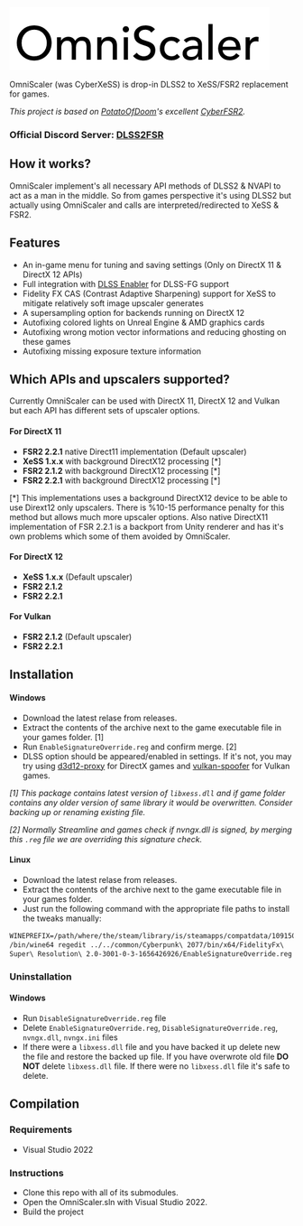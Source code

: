 ![OmniScaler](images/omniscaler.png)

OmniScaler (was CyberXeSS) is drop-in DLSS2 to XeSS/FSR2 replacement for games. 

*This project is based on [PotatoOfDoom](https://github.com/PotatoOfDoom)'s excellent [CyberFSR2](https://github.com/PotatoOfDoom/CyberFSR2).*

### Official Discord Server: [DLSS2FSR](https://discord.gg/2JDHx6kcXB)

## How it works?
OmniScaler implement's all necessary API methods of DLSS2 & NVAPI to act as a man in the middle. So from games perspective it's using DLSS2 but actually using OmniScaler and calls are interpreted/redirected to XeSS & FSR2.

## Features
* An in-game menu for tuning and saving settings (Only on DirectX 11 & DirectX 12 APIs)
* Full integration with [DLSS Enabler](https://www.nexusmods.com/site/mods/757) for DLSS-FG support
* Fidelity FX CAS (Contrast Adaptive Sharpening) support for XeSS to mitigate relatively soft image upscaler generates
* A supersampling option for backends running on DirectX 12
* Autofixing colored lights on Unreal Engine & AMD graphics cards
* Autofixing wrong motion vector informations and reducing ghosting on these games
* Autofixing missing exposure texture information

## Which APIs and upscalers supported?
Currently OmniScaler can be used with DirectX 11, DirectX 12 and Vulkan but each API has different sets of upscaler options.

#### For DirectX 11
* **FSR2 2.2.1** native Direct11 implementation (Default upscaler)
* **XeSS 1.x.x** with background DirectX12 processing [*]
* **FSR2 2.1.2** with background DirectX12 processing [*]
* **FSR2 2.2.1** with background DirectX12 processing [*]

[*] This implementations uses a background DirectX12 device to be able to use Dirext12 only upscalers. There is %10-15 performance penalty for this method but allows much more upscaler options. Also native DirectX11 implementation of FSR 2.2.1 is a backport from Unity renderer and has it's own problems which some of them avoided by OmniScaler.

#### For DirectX 12
* **XeSS 1.x.x** (Default upscaler)
* **FSR2 2.1.2** 
* **FSR2 2.2.1** 

#### For Vulkan
* **FSR2 2.1.2** (Default upscaler)
* **FSR2 2.2.1** 

## Installation

#### Windows 
* Download the latest relase from releases.
* Extract the contents of the archive next to the game executable file in your games folder. [1]
* Run `EnableSignatureOverride.reg` and confirm merge. [2]
* DLSS option should be appeared/enabled in settings. If it's not, you may try using [d3d12-proxy](https://github.com/cdozdil/d3d12-proxy/) for DirectX games and [vulkan-spoofer](https://github.com/cdozdil/vulkan-spoofer/) for Vulkan games.

*[1] This package contains latest version of `libxess.dll` and if game folder contains any older version of same library it would be overwritten. Consider backing up or renaming existing file.*

*[2] Normally Streamline and games check if nvngx.dll is signed, by merging this `.reg` file we are overriding this signature check.*

#### Linux
* Download the latest relase from releases.
* Extract the contents of the archive next to the game executable file in your games folder.
* Just run the following command with the appropriate file paths to install the tweaks manually:
```
WINEPREFIX=/path/where/the/steam/library/is/steamapps/compatdata/1091500/pfx /bin/wine64 regedit ../../common/Cyberpunk\ 2077/bin/x64/FidelityFx\ Super\ Resolution\ 2.0-3001-0-3-1656426926/EnableSignatureOverride.reg
```

### Uninstallation

#### Windows 
* Run `DisableSignatureOverride.reg` file 
* Delete `EnableSignatureOverride.reg`, `DisableSignatureOverride.reg`, `nvngx.dll`, `nvngx.ini` files
* If there were a `libxess.dll` file and you have backed it up delete new the file and restore the backed up file. If you have overwrote old file **DO NOT** delete `libxess.dll` file. If there were no `libxess.dll` file it's safe to delete.

## Compilation

### Requirements
* Visual Studio 2022

### Instructions
* Clone this repo with all of its submodules.
* Open the OmniScaler.sln with Visual Studio 2022.
* Build the project
